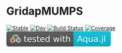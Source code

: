 # GridapMUMPS

[![Stable](https://img.shields.io/badge/docs-stable-blue.svg)](https://martinkosch.github.io/GridapMUMPS.jl/stable/)
[![Dev](https://img.shields.io/badge/docs-dev-blue.svg)](https://martinkosch.github.io/GridapMUMPS.jl/dev/)
[![Build Status](https://github.com/martinkosch/GridapMUMPS.jl/actions/workflows/CI.yml/badge.svg?branch=main)](https://github.com/martinkosch/GridapMUMPS.jl/actions/workflows/CI.yml?query=branch%3Amain)
[![Coverage](https://codecov.io/gh/martinkosch/GridapMUMPS.jl/branch/main/graph/badge.svg)](https://codecov.io/gh/martinkosch/GridapMUMPS.jl)
[![Aqua](https://raw.githubusercontent.com/JuliaTesting/Aqua.jl/master/badge.svg)](https://github.com/JuliaTesting/Aqua.jl)
